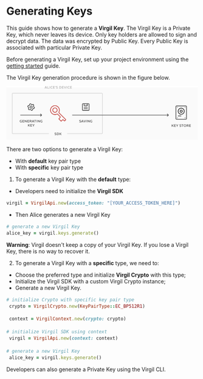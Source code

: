# Generating Keys

This guide shows how to generate a **Virgil Key**. The Virgil Key is a Private Key, which never leaves its device. Only key holders are allowed to sign and decrypt data. The data was encrypted by Public Key. Every Public Key is associated with particular Private Key.

Before generating a Virgil Key, set up your project environment using the [getting started](/docs/guides/configuration/client-configuration.md) guide.

The Virgil Key generation procedure is shown in the figure below.

![Virgil Key Intro](/docs/img/Key_introduction.png "Keys generation")

There are two options to generate a Virgil Key:
- With **default** key pair type
- With **specific** key pair type


1. To generate a Virgil Key with the **default** type:


- Developers need to initialize the **Virgil SDK**

```ruby
virgil = VirgilApi.new(access_token: "[YOUR_ACCESS_TOKEN_HERE]")
```

- Then Alice generates a new Virgil Key

```ruby
# generate a new Virgil Key
alice_key = virgil.keys.generate()
```

**Warning**: Virgil doesn't keep a copy of your Virgil Key. If you lose a Virgil Key, there is no way to recover it.

2. To generate a Virgil Key with a **specific** type, we need to:


- Choose the preferred type and initialize **Virgil Crypto** with this type;
- Initialize the Virgil SDK with a custom Virgil Crypto instance;
- Generate a new Virgil Key.

```ruby
# initialize Crypto with specific key pair type
 crypto = VirgilCrypto.new(KeyPairType::EC_BP512R1)

 context = VirgilContext.new(crypto: crypto)

# initialize Virgil SDK using context
 virgil = VirgilApi.new(context: context)

# generate a new Virgil Key
 alice_key = virgil.keys.generate()
```

Developers can also generate a Private Key using the Virgil CLI.

